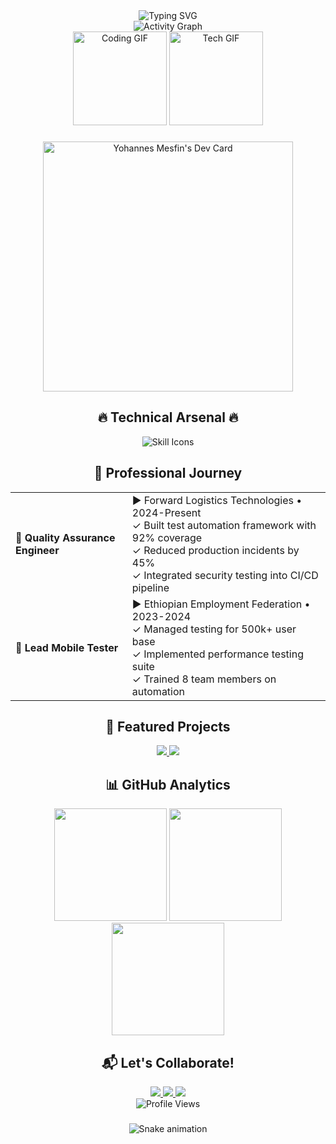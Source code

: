 <div align="center">
  <img src="https://readme-typing-svg.demolab.com?font=Fira+Code&size=30&duration=4000&pause=1000&color=8A2BE2&center=true&vCenter=true&width=435&lines=Fullstack+Developer;QA+Automation+Expert;Tech+Enthusiast;Open+Source+Contributor" alt="Typing SVG" />
</div>

<div align="center">
  <img src="https://github-readme-activity-graph.vercel.app/graph?username=sthtsay&theme=dracula&hide_border=true&area=true" alt="Activity Graph" />
</div>

<div align="center">
  <img height="150" src="https://i.imgflip.com/65efzo.gif" alt="Coding GIF" />
  <img height="150" src="https://media.giphy.com/media/ZVik7pBtu9dNS/giphy.gif" alt="Tech GIF" />
</div>

###

<div align="center">
  <a href="https://app.daily.dev/sthtsay" target="_blank">
    <img src="https://api.daily.dev/devcards/4f5b1d0d9b6a4f1c8a0b0c0b0c0b0c0.png?r=3re" width="400" alt="Yohannes Mesfin's Dev Card"/>
  </a>
</div>

###

<h2 align="center">🔥 Technical Arsenal 🔥</h2>

<div align="center">
  <img src="https://skillicons.dev/icons?i=js,ts,react,nextjs,nodejs,python,django,cs,dotnet,aws,docker,postgres,redis,selenium,jest,git,github,figma,vscode&perline=10" alt="Skill Icons" />
</div>

###

<h2 align="center">🚀 Professional Journey</h2>

<table align="center">
  <tr>
    <td width="300px"><strong>🥇 Quality Assurance Engineer</strong></td>
    <td width="600px">
      ▶ Forward Logistics Technologies • 2024-Present<br>
      ✓ Built test automation framework with 92% coverage<br>
      ✓ Reduced production incidents by 45%<br>
      ✓ Integrated security testing into CI/CD pipeline
    </td>
  </tr>
  <tr>
    <td><strong>📱 Lead Mobile Tester</strong></td>
    <td>
      ▶ Ethiopian Employment Federation • 2023-2024<br>
      ✓ Managed testing for 500k+ user base<br>
      ✓ Implemented performance testing suite<br>
      ✓ Trained 8 team members on automation
    </td>
  </tr>
</table>

###

<h2 align="center">🌟 Featured Projects</h2>

<div align="center">
  <a href="https://github.com/sthtsay/movie-ticket-system">
    <img src="https://github-readme-stats.vercel.app/api/pin/?username=sthtsay&repo=movie-ticket-system&theme=dracula" />
  </a>
  <a href="https://github.com/sthtsay/ecommerce-platform">
    <img src="https://github-readme-stats.vercel.app/api/pin/?username=sthtsay&repo=ecommerce-platform&theme=dracula" />
  </a>
</div>

###

<h2 align="center">📊 GitHub Analytics</h2>

<div align="center">
  <img height="180em" src="https://github-readme-stats.vercel.app/api?username=sthtsay&show_icons=true&theme=dracula&include_all_commits=true&count_private=true" />
  <img height="180em" src="https://github-readme-streak-stats.herokuapp.com/?user=sthtsay&theme=dracula" />
  <img height="180em" src="https://github-readme-stats.vercel.app/api/top-langs/?username=sthtsay&layout=compact&theme=dracula&langs_count=8" />
</div>

###

<h2 align="center">📬 Let's Collaborate!</h2>

<div align="center">
  <a href="https://linkedin.com/in/yohannesmesfin" target="_blank">
    <img src="https://img.shields.io/badge/-LinkedIn-0077B5?style=for-the-badge&logo=linkedin&logoColor=white" />
  </a>
  <a href="mailto:mesfiny711@gmail.com">
    <img src="https://img.shields.io/badge/-Gmail-D14836?style=for-the-badge&logo=gmail&logoColor=white" />
  </a>
  <a href="https://leetcode.com/sthtsay" target="_blank">
    <img src="https://img.shields.io/badge/-LeetCode-FFA116?style=for-the-badge&logo=leetcode&logoColor=black" />
  </a>
</div>

<div align="center">
  <img src="https://komarev.com/ghpvc/?username=sthtsay&style=flat-square&color=blueviolet" alt="Profile Views" />
</div>

###

<div align="center">
  <img src="https://raw.githubusercontent.com/sthtsay/sthtsay/output/github-contribution-grid-snake.svg" alt="Snake animation" />
</div>
